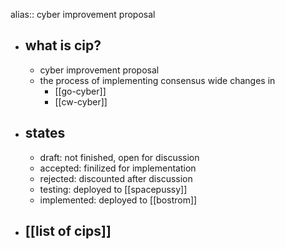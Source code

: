 alias:: cyber improvement proposal

- ## what is cip?
	- cyber improvement proposal
	- the process of implementing consensus wide changes in
		- [[go-cyber]]
		- [[cw-cyber]]
- ## states
	- draft: not finished, open for discussion
	- accepted: finilized for implementation
	- rejected: discounted after discussion
	- testing: deployed to [[spacepussy]]
	- implemented: deployed to [[bostrom]]
- ## [[list of cips]]